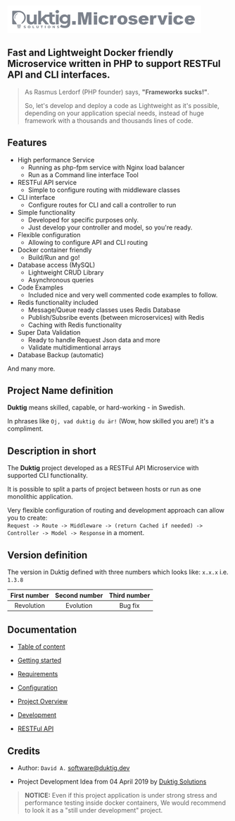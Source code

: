 ![Image](documentation/duktig.microservice.logo.png "Duktig.Microservice")

## Fast and Lightweight Docker friendly Microservice written in PHP to support RESTFul API and CLI interfaces.

> As Rasmus Lerdorf (PHP founder) says, **"Frameworks sucks!"**.
>
> So, let's develop and deploy a code as Lightweight as it's possible, 
> depending on your application special needs, instead of huge framework 
> with a thousands and thousands lines of code.

## Features

 - High performance Service
   - Running as php-fpm service with Nginx load balancer
   - Run as a Command line interface Tool
 - RESTFul API service
   - Simple to configure routing with middleware classes
 - CLI interface
   - Configure routes for CLI and call a controller to run
 - Simple functionality
   - Developed for specific purposes only.
   - Just develop your controller and model, so you're ready.
 - Flexible configuration
   - Allowing to configure API and CLI routing 
 - Docker container friendly
   - Build/Run and go!
 - Database access (MySQL)
    - Lightweight CRUD Library
    - Asynchronous queries
 - Code Examples
   - Included nice and very well commented code examples to follow.
 - Redis functionality included
    - Message/Queue ready classes uses Redis Database
    - Publish/Subsribe events (between microservices) with Redis
    - Caching with Redis functionality
 - Super Data Validation
    - Ready to handle Request Json data and more
    - Validate multidimentional arrays
 - Database Backup (automatic)
          
And many more.
 
## Project Name definition

**Duktig** means skilled, capable, or hard-working - in Swedish. 
  
In phrases like `Oj, vad duktig du är!` (Wow, how skilled you are!) it's a compliment.

## Description in short

The **Duktig** project developed as a RESTFul API Microservice with supported CLI functionality.

It is possible to split a parts of project between hosts or run as one monolithic application.

Very flexible configuration of routing and development approach can allow you to create:  
`Request -> Route -> Middleware -> (return Cached if needed) -> Controller -> Model -> Response` in a moment.

## Version definition

The version in Duktig defined with three numbers which looks like: `x.x.x` i.e. `1.3.8`
 
|First number|Second number|Third number|
|:----:|:----:|:----:|
|Revolution|Evolution|Bug fix|
   
## Documentation

- [Table of content](documentation/Readme.md)
- [Getting started](documentation/getting-started.md)
- [Requirements](documentation/requirements.md)
- [Configuration](documentation/configuration.md)
 
- [Project Overview](documentation/project_overview/Readme.md)
- [Development](documentation/development/Readme.md)
- [RESTFul API](documentation/api/Readme.md)

## Credits
   
- Author: `David A.` [software@duktig.dev](mailto:software@duktig.dev)

- Project Development Idea from 04 April 2019 by [Duktig Solutions](http://https://duktig.solutions/) 

> **NOTICE:** Even if this project application is under strong stress and performance testing inside docker containers, 
> We would recommend to look it as a "still under development" project.
